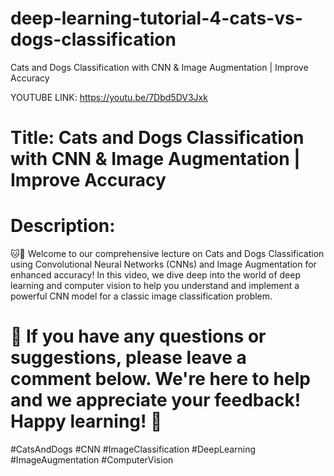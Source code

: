 # deep-learning-tutorial-4-cats-vs-dogs-classification
Cats and Dogs Classification with CNN &amp; Image Augmentation | Improve Accuracy

YOUTUBE LINK: https://youtu.be/7Dbd5DV3Jxk

# Title: Cats and Dogs Classification with CNN & Image Augmentation | Improve Accuracy

# Description:
🐱🐶 Welcome to our comprehensive lecture on Cats and Dogs Classification using Convolutional Neural Networks (CNNs) and Image Augmentation for enhanced accuracy! In this video, we dive deep into the world of deep learning and computer vision to help you understand and implement a powerful CNN model for a classic image classification problem.

# 💬 If you have any questions or suggestions, please leave a comment below. We're here to help and we appreciate your feedback! Happy learning! 🚀

#CatsAndDogs #CNN #ImageClassification #DeepLearning #ImageAugmentation #ComputerVision

